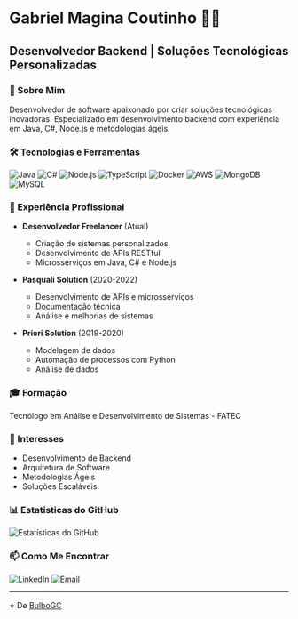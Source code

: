 # Gabriel Magina Coutinho 👨‍💻

## Desenvolvedor Backend | Soluções Tecnológicas Personalizadas

### 🚀 Sobre Mim

Desenvolvedor de software apaixonado por criar soluções tecnológicas inovadoras. Especializado em desenvolvimento backend com experiência em Java, C#, Node.js e metodologias ágeis.

### 🛠️ Tecnologias e Ferramentas

![Java](https://img.shields.io/badge/Java-ED8B00?style=for-the-badge&logo=java&logoColor=white)
![C#](https://img.shields.io/badge/C%23-239120?style=for-the-badge&logo=c-sharp&logoColor=white)
![Node.js](https://img.shields.io/badge/Node.js-43853D?style=for-the-badge&logo=node.js&logoColor=white)
![TypeScript](https://img.shields.io/badge/TypeScript-007ACC?style=for-the-badge&logo=typescript&logoColor=white)
![Docker](https://img.shields.io/badge/Docker-2496ED?style=for-the-badge&logo=docker&logoColor=white)
![AWS](https://img.shields.io/badge/Amazon_AWS-232F3E?style=for-the-badge&logo=amazon-aws&logoColor=white)
![MongoDB](https://img.shields.io/badge/MongoDB-4EA94B?style=for-the-badge&logo=mongodb&logoColor=white)
![MySQL](https://img.shields.io/badge/MySQL-00000F?style=for-the-badge&logo=mysql&logoColor=white)

### 💼 Experiência Profissional

- **Desenvolvedor Freelancer** (Atual)

  - Criação de sistemas personalizados
  - Desenvolvimento de APIs RESTful
  - Microsserviços em Java, C# e Node.js

- **Pasquali Solution** (2020-2022)

  - Desenvolvimento de APIs e microsserviços
  - Documentação técnica
  - Análise e melhorias de sistemas

- **Priori Solution** (2019-2020)
  - Modelagem de dados
  - Automação de processos com Python
  - Análise de dados

### 🎓 Formação

Tecnólogo em Análise e Desenvolvimento de Sistemas - FATEC

### 🌱 Interesses

- Desenvolvimento de Backend
- Arquitetura de Software
- Metodologias Ágeis
- Soluções Escaláveis

### 📊 Estatísticas do GitHub

![Estatísticas do GitHub](https://github-readme-stats.vercel.app/api?username=BulboGC&show_icons=true&theme=dracula)

### 📫 Como Me Encontrar

[![LinkedIn](https://img.shields.io/badge/LinkedIn-0077B5?style=for-the-badge&logo=linkedin&logoColor=white)](https://www.linkedin.com/in/seu-usuario)
[![Email](https://img.shields.io/badge/Email-D14836?style=for-the-badge&logo=gmail&logoColor=white)](mailto:BulboGC@gmail.com)

---

⭐️ De [BulboGC](https://github.com/BulboGC)
